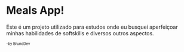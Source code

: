 # Meals App!

Este é um projeto utilizado para estudos onde eu busquei aperfeiçoar minhas habilidades de softskills e diversos outros aspectos.

<sub><sup>-by BrunoDev</sup></sub>